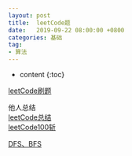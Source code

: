 ```yaml
---
layout: post
title:  leetCode题
date:   2019-09-22 08:00:00 +0800
categories: 基础
tag: 
- 算法
---
```


* content {:toc}

[leetCode刷题](https://github.com/glowwormX/glowwormX.github.io/tree/master/demo/src/main/java/com/leetCode)

他人总结      
[leetCode总结](https://blog.csdn.net/linhuanmars/article/category/2336231)   
[leetCode100斩](https://leetcode.wang/leetcode100%E6%96%A9%E5%9B%9E%E9%A1%BE.html)

[DFS、BFS](https://developer.51cto.com/article/614590.html)